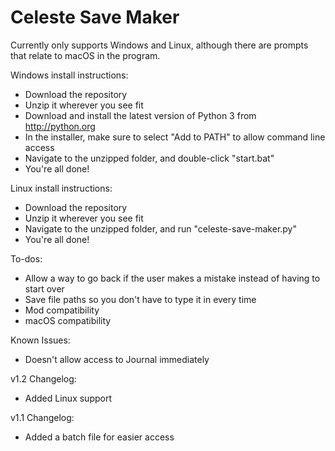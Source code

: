 Celeste Save Maker
==================
Currently only supports Windows and Linux, although there are prompts that relate to macOS in the program.

Windows install instructions:
- Download the repository
- Unzip it wherever you see fit
- Download and install the latest version of Python 3 from http://python.org
- In the installer, make sure to select "Add to PATH" to allow command line access
- Navigate to the unzipped folder, and double-click "start.bat"
- You're all done!

Linux install instructions:
- Download the repository
- Unzip it wherever you see fit
- Navigate to the unzipped folder, and run "celeste-save-maker.py"
- You're all done!

To-dos:
- Allow a way to go back if the user makes a mistake instead of having to start over
- Save file paths so you don't have to type it in every time
- Mod compatibility
- macOS compatibility

Known Issues:
- Doesn't allow access to Journal immediately

v1.2 Changelog:
- Added Linux support

v1.1 Changelog:
- Added a batch file for easier access

